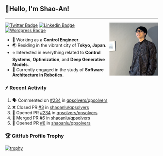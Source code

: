 ## 👋Hello, I'm Shao-An! 
---
<a href="https://github.com/shaoanlu"><img src="https://github.com/shaoanlu/shaoanlu/blob/7712af665936a890454c04fab1af4f3dd3392af9/assets/readme_photo.png" align="right" height="175" /></a>
[![Twitter Badge](https://img.shields.io/badge/-@picofanta-00acee?style=flat-square&logo=Twitter&logoColor=white)](https://twitter.com/picofanta "Find me on Twitter")
[![Linkedin Badge](https://img.shields.io/badge/ShaoAn%20-Lu-0072b1?style=flat-square&logo=Linkedin&logoColor=white)](https://www.linkedin.com/in/shaoan-lu/ "Connect on LinkedIn")
[![Wordpress Badge](https://img.shields.io/badge/SALu-21759B?style=flat-square&logo=wordpress&logoColor=white)](shaoanlu.wordpress.com)

- 🔭 Working as a **Control Engineer**.
- 🌏 Residing in the vibrant city of **Tokyo, Japan**.
- ⭐ Interested in everything related to **Control Systems**, **Optimization**, and **Deep Generative Models**.
- 🌱 Currently engaged in the study of **Software Architecture in Robotics**.


### :zap: Recent Activity
<!--START_SECTION:activity-->
1. 🗣 Commented on [#234](https://github.com/qpsolvers/qpsolvers/pull/234#issuecomment-1690296725) in [qpsolvers/qpsolvers](https://github.com/qpsolvers/qpsolvers)
2. ❌ Closed PR [#3](https://github.com/shaoanlu/qpsolvers/pull/3) in [shaoanlu/qpsolvers](https://github.com/shaoanlu/qpsolvers)
3. 💪 Opened PR [#234](https://github.com/qpsolvers/qpsolvers/pull/234) in [qpsolvers/qpsolvers](https://github.com/qpsolvers/qpsolvers)
4. 🎉 Merged PR [#6](https://github.com/shaoanlu/qpsolvers/pull/6) in [shaoanlu/qpsolvers](https://github.com/shaoanlu/qpsolvers)
5. 💪 Opened PR [#6](https://github.com/shaoanlu/qpsolvers/pull/6) in [shaoanlu/qpsolvers](https://github.com/shaoanlu/qpsolvers)
<!--END_SECTION:activity-->

### 🏆 GitHub Profile Trophy
[![trophy](https://github-profile-trophy.vercel.app/?username=shaoanlu&theme=nord&row=1&column=4)](https://github.com/ryo-ma/github-profile-trophy)

<!--
### 🌠 GitHub Stats
![GitHub stats](https://github-readme-stats.vercel.app/api?username=shaoanlu\&rank_icon=github&theme=tokyonight)
-->
<!--
### 🌠 GitHub Streak Stats
[![GitHub Streak](https://streak-stats.demolab.com?user=shaoanlu&theme=holi-theme)](https://git.io/streak-stats)
-->

<!--
**shaoanlu/shaoanlu** is a ✨ _special_ ✨ repository because its `README.md` (this file) appears on your GitHub profile.

Here are some ideas to get you started:

- 🔭 I’m currently working on ...
- 🌱 I’m currently learning ...
- 👯 I’m looking to collaborate on ...
- 🤔 I’m looking for help with ...
- 💬 Ask me about ...
- 📫 How to reach me: ...
- 😄 Pronouns: ...
- ⚡ Fun fact: ...
-->
